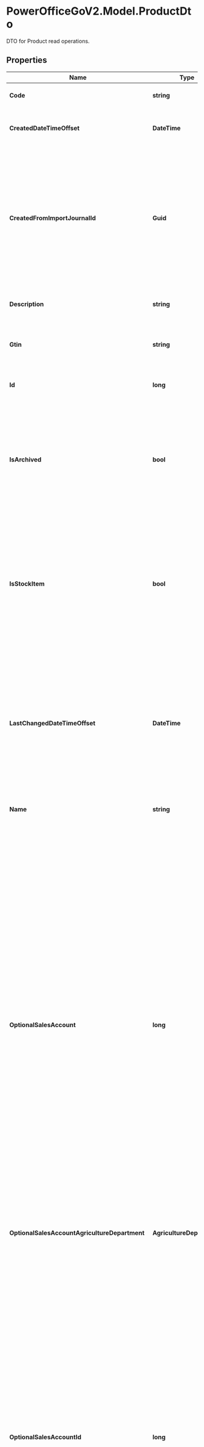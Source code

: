 # PowerOfficeGoV2.Model.ProductDto
DTO for Product read operations.

## Properties

Name | Type | Description | Notes
------------ | ------------- | ------------- | -------------
**Code** | **string** | The code of the product. | [optional] 
**CreatedDateTimeOffset** | **DateTime** | The timestamp the product was created. | [optional] [readonly] 
**CreatedFromImportJournalId** | **Guid** | The created from import journal identifier (guid).  If the product was created from an import, this property will contain the Id of the Import that created this entity. | [optional] [readonly] 
**Description** | **string** | The description of the product. | [optional] 
**Gtin** | **string** | The GTIN (Global trade item number) of the product. | [optional] 
**Id** | **long** | The unique identifier of the product. | [optional] [readonly] 
**IsArchived** | **bool** | Value indicating whether the product is archived (set inactive).  Default is false.  Archived products will be unavailable for usage in the GUI. | [optional] 
**IsStockItem** | **bool** | Value indicating whether the product stock on hand can be registered.  If false, the stock on hand cannot be set and the stock fields will not be visible in the GUI. | [optional] 
**LastChangedDateTimeOffset** | **DateTime** | Timestamp of the last change of the product.  Changes in total stock does not affect the product&#39;s last changed property.  Use the total stock last changed property if needed. | [optional] [readonly] 
**Name** | **string** | The name of the product. | [optional] 
**OptionalSalesAccount** | **long** | The number of the optional sales account of the product.  The optional sales account is the account the sale will be posted to, if the product is included on a sales order line that is invoiced, and that sales order line is set to trigger the use of the optional sales account.  If null, the product will inherit the optional sales account from the product group or the general sales settings on the client (in that order).  The concept of sales accounts is also explained in the common workflow articles. | [optional] [readonly] 
**OptionalSalesAccountAgricultureDepartment** | **AgricultureDepartment** |  | [optional] 
**OptionalSalesAccountId** | **long** | The id of the optional sales account of the product.  The optional sales account is the account the sale will be posted to, if the product is included on a sales order line that is invoiced, and that sales order line is set to trigger the use of the optional sales account.  If null, the product will inherit the optional sales account from the product group or the general sales settings on the client (in that order).  The concept of sales accounts is also explained in the common workflow articles. | [optional] 
**ProductGroupCode** | **string** | The code of the product group this product belong to.  If not provided, the product will be placed in the default product group. | [optional] [readonly] 
**ProductGroupId** | **long** | The id of the product group this product belong to.  If not provided, the product will be placed in the default product group. | [optional] 
**ProductType** | **ProductType** |  | [optional] 
**StandardSalesAccount** | **long** | The code of the standard sales account of the product.  The standard sales account is the default account the sale will be posted to if the product is included on a sales order line that is invoiced.  If null, the product will inherit the standard sales account from the product group or the general sales settings on the client (in that order).  The concept of sales accounts is also explained in the common workflow articles. | [optional] [readonly] 
**StandardSalesAccountAgricultureDepartment** | **AgricultureDepartment** |  | [optional] 
**StandardSalesAccountId** | **long** | The id of the standard sales account of the product.  The standard sales account is the default account the sale will be posted to if the product is included on a sales order line that is invoiced.  If null, the product will inherit the standard sales account from the product group or the general sales settings on the client (in that order).  The concept of sales accounts is also explained in the common workflow articles. | [optional] 
**StockAvailable** | **double** | The number of products available for sale.  Differ from the stock on hand if confirmed sales orders exists, thus reserving a portion of the stock. | [optional] [readonly] 
**StockOnHand** | **double** | The number of products in stock.  Might differ from the available stock if confirmed sales orders exists, thus reserving a portion of the stock. | [optional] 
**StockOnHandLastChangedDatetimeOffset** | **DateTime** | The timestamp of the last change of the product stock on hand.  If relevant, the detailed changes can be retrieved using the product stock entry endpoint. | [optional] [readonly] 
**UnitCost** | **double** | The cost per unit of the product.  If null, the product will inherit the unit cost from the product group. | [optional] 
**UnitOfMeasureCode** | **UnitOfMeasureType** |  | [optional] 
**UnitPrice** | **double** | The sales price per unit of the product.  If null, the product will inherit the unit price from the product group. | [optional] 

[[Back to Model list]](../../README.md#documentation-for-models) [[Back to API list]](../../README.md#documentation-for-api-endpoints) [[Back to README]](../../README.md)

